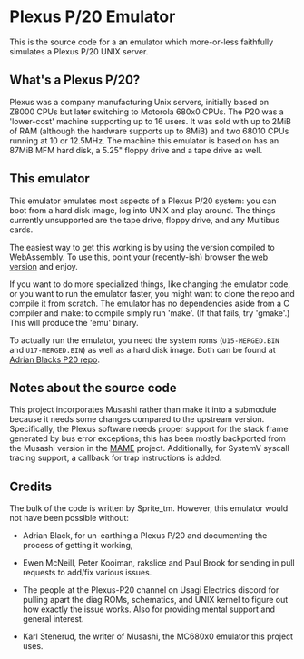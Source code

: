 Plexus P/20 Emulator
====================

This is the source code for a an emulator which more-or-less faithfully
simulates a Plexus P/20 UNIX server.

What's a Plexus P/20?
---------------------

Plexus was a company manufacturing Unix servers, initially based on Z8000 CPUs but
later switching to Motorola 680x0 CPUs. The P20 was a 'lower-cost' machine supporting
up to 16 users. It was sold with up to 2MiB of RAM (although the hardware supports up
to 8MiB) and two 68010 CPUs running at 10 or 12.5MHz. The machine this emulator is based 
on has an 87MiB MFM hard disk, a 5.25" floppy drive and a tape drive as well.

This emulator
-------------

This emulator emulates most aspects of a Plexus P/20 system: you can boot from a hard
disk image, log into UNIX and play around. The things currently unsupported are the
tape drive, floppy drive, and any Multibus cards.

The easiest way to get this working is by using the version compiled to WebAssembly. To
use this, point your (recently-ish) browser 
[the web version](https://spritetm.github.io/plexus_20_emu/) and enjoy.

If you want to do more specialized things, like changing the emulator code, or you want 
to run the emulator faster, you might want to clone the repo and compile it from
scratch. The emulator has no dependencies aside from a C compiler and make: to 
compile simply run 'make'. (If that fails, try 'gmake'.) This will produce the 'emu'
binary.

To actually run the emulator, you need the system roms (``U15-MERGED.BIN`` and 
``U17-MERGED.BIN``) as well as a hard disk image. Both can be found at 
[Adrian Blacks P20 repo](https://github.com/misterblack1/plexus-p20/).

Notes about the source code
---------------------------

This project incorporates Musashi rather than make it into a submodule
because it needs some changes compared to the upstream version.
Specifically, the Plexus software needs proper support for the stack
frame generated by bus error exceptions; this has been mostly backported
from the Musashi version in the [MAME](https://www.mamedev.org/)
project. Additionally, for SystemV syscall tracing support, a callback
for trap instructions is added.

Credits
-------

The bulk of the code is written by Sprite_tm. However, this emulator would not have
been possible without:

* Adrian Black, for un-earthing a Plexus P/20 and documenting the process of 
  getting it working,

* Ewen McNeill, Peter Kooiman, rakslice and Paul Brook for sending in pull 
  requests to add/fix various issues.

* The people at the Plexus-P20 channel on Usagi Electrics discord for pulling
  apart the diag ROMs, schematics, and UNIX kernel to figure out how exactly the
  issue works. Also for providing mental support and general interest.

* Karl Stenerud, the writer of Musashi, the MC680x0 emulator this project uses.
